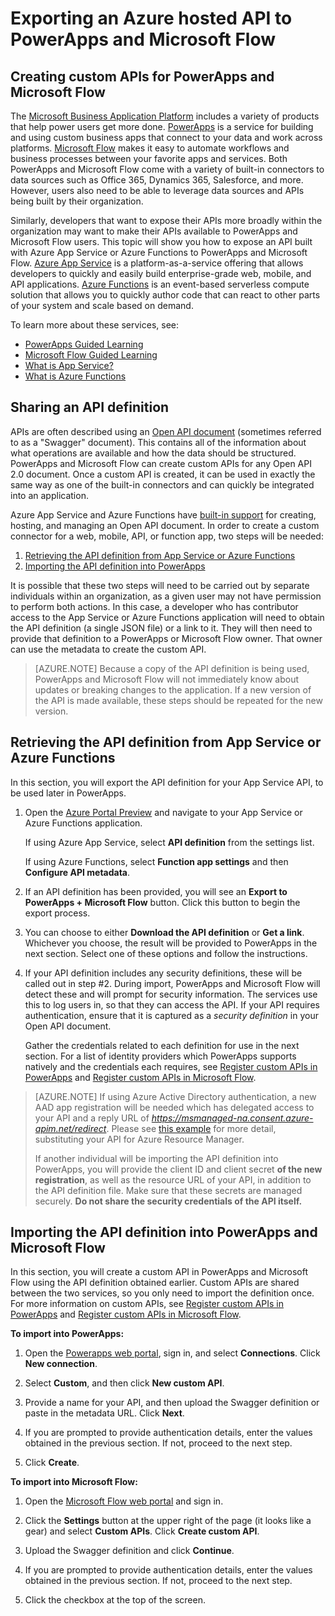 <!-- not suitable for Mooncake -->

<properties
    pageTitle="Exporting an Azure hosted API to PowerApps and Microsoft Flow | Azure"
    description="Overview of how to expose an API hosted in App Service to PowerApps and Microsoft Flow"
    services="app-service"
    documentationcenter=""
    author="mattchenderson"
    manager="erikre"
    editor="" />
<tags
    ms.assetid=""
    ms.service="app-service"
    ms.workload="na"
    ms.tgt_pltfrm="na"
    ms.devlang="multiple"
    ms.topic="article"
    ms.date="02/06/2017"
    wacn.date=""
    ms.author="mahender" />

# Exporting an Azure hosted API to PowerApps and Microsoft Flow

## Creating custom APIs for PowerApps and Microsoft Flow

The [Microsoft Business Application Platform](https://businessplatform.microsoft.com/) includes a variety of products that help power users get more done. [PowerApps](https://powerapps.com) is a service for building and using custom business apps that connect to your data and work across platforms. [Microsoft Flow](https://flow.microsoft.com) makes it easy to automate workflows and business processes between your favorite apps and services. Both PowerApps and Microsoft Flow come with a variety of built-in connectors to data sources such as Office 365, Dynamics 365, Salesforce, and more. However, users also need to be able to leverage data sources and APIs being built by their organization.

Similarly, developers that want to expose their APIs more broadly within the organization may want to make their APIs available to PowerApps and Microsoft Flow users. This topic will show you how to expose an API built with Azure App Service or Azure Functions to PowerApps and Microsoft Flow. [Azure App Service](/home/features/app-service/) is a platform-as-a-service offering that allows developers to quickly and easily build enterprise-grade web, mobile, and API applications. [Azure Functions](/home/features/functions/) is an event-based serverless compute solution that allows you to quickly author code that can react to other parts of your system and scale based on demand.

To learn more about these services, see:
- [PowerApps Guided Learning](https://powerapps.microsoft.com/guided-learning/learning-introducing-powerapps/) 
- [Microsoft Flow Guided Learning](https://flow.microsoft.com/guided-learning/learning-introducing-flow/)
- [What is App Service?](https://docs.microsoft.com/azure/app-service/app-service-value-prop-what-is)
- [What is Azure Functions](https://docs.microsoft.com/azure/azure-functions/functions-overview)

## Sharing an API definition

APIs are often described using an [Open API document](https://www.openapis.org/) (sometimes referred to as a "Swagger" document). This contains all of the information about what operations are available and how the data should be structured. PowerApps and Microsoft Flow can create custom APIs for any Open API 2.0 document. Once a custom API is created, it can be used in exactly the same way as one of the built-in connectors and can quickly be integrated into an application.

Azure App Service and Azure Functions have [built-in support](https://docs.microsoft.com/azure/app-service-api/app-service-api-metadata) for creating, hosting, and managing an Open API document. In order to create a custom connector for a web, mobile, API, or function app, two steps will be needed:

1. [Retrieving the API definition from App Service or Azure Functions](#export)
2. [Importing the API definition into PowerApps](#import)

It is possible that these two steps will need to be carried out by separate individuals within an organization, as a given user may not have permission to perform both actions. In this case, a developer who has contributor access to the App Service or Azure Functions application will need to obtain the API definition (a single JSON file) or a link to it. They will then need to provide that definition to a PowerApps or Microsoft Flow owner. That owner can use the metadata to create the custom API.

> [AZURE.NOTE]
> Because a copy of the API definition is being used, PowerApps and Microsoft Flow will not immediately know about updates or breaking changes to the application. If a new version of the API is made available, these steps should be repeated for the new version. 

## <a name="export"></a> Retrieving the API definition from App Service or Azure Functions

In this section, you will export the API definition for your App Service API, to be used later in PowerApps.

1. Open the [Azure Portal Preview](https://portal.azure.cn) and navigate to your App Service or Azure Functions application.

    If using Azure App Service, select **API definition** from the settings list. 
    
    If using Azure Functions, select **Function app settings** and then **Configure API metadata**.

2. If an API definition has been provided, you will see an **Export to PowerApps + Microsoft Flow** button. Click this button to begin the export process.

3. You can choose to either **Download the API definition** or **Get a link**. Whichever you choose, the result will be provided to PowerApps in the next section. Select one of these options and follow the instructions.
 
4. If your API definition includes any security definitions, these will be called out in step #2. During import, PowerApps and Microsoft Flow will detect these and will prompt for security information. The services use this to log users in, so that they can access the API. If your API requires authentication, ensure that it is captured as a _security definition_ in your Open API document.

    Gather the credentials related to each definition for use in the next section. For a list of identity providers which PowerApps supports natively and the credentials each requires, see [Register custom APIs in PowerApps] and [Register custom APIs in Microsoft Flow].
 
> [AZURE.NOTE]
> If using Azure Active Directory authentication, a new AAD app registration will be needed which has delegated access to your API and a reply URL of _https://msmanaged-na.consent.azure-apim.net/redirect_. Please see [this example](
https://powerapps.microsoft.com/tutorials/customapi-azure-resource-manager-tutorial/) for more detail, substituting your API for Azure Resource Manager.
>
> If another individual will be importing the API definition into PowerApps, you will provide the client ID and client secret **of the new registration**, as well as the resource URL of your API, in addition to the API definition file. Make sure that these secrets are managed securely. **Do not share the security credentials of the API itself.**

## <a name="import"></a> Importing the API definition into PowerApps and Microsoft Flow

In this section, you will create a custom API in PowerApps and Microsoft Flow using the API definition obtained earlier. Custom APIs are shared between the two services, so you only need to import the definition once. For more information on custom APIs, see [Register custom APIs in PowerApps] and [Register custom APIs in Microsoft Flow].

**To import into PowerApps:**

1. Open the [Powerapps web portal](https://web.powerapps.com), sign in, and select **Connections**. Click **New connection**.

2. Select **Custom**, and then click **New custom API**.

3. Provide a name for your API, and then upload the Swagger definition or paste in the metadata URL. Click **Next**.

4. If you are prompted to provide authentication details, enter the values obtained in the previous section. If not, proceed to the next step.

5. Click **Create**.

**To import into Microsoft Flow:**

1. Open the [Microsoft Flow web portal](https://flow.microsoft.com/) and sign in. 

2. Click the **Settings** button at the upper right of the page (it looks like a gear) and select **Custom APIs**. Click **Create custom API**.

3. Upload the Swagger definition and click **Continue**.

4. If you are prompted to provide authentication details, enter the values obtained in the previous section. If not, proceed to the next step.

5. Click the checkbox at the top of the screen.

[Register custom APIs in PowerApps]: https://powerapps.microsoft.com/tutorials/register-custom-api/
[Register custom APIs in Microsoft Flow]: https://flow.microsoft.com/documentation/register-custom-api/